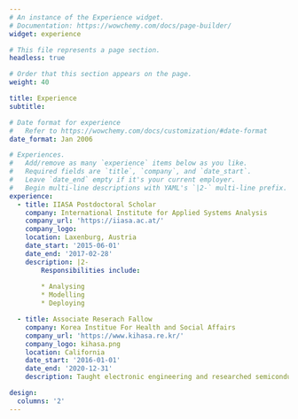```yaml
---
# An instance of the Experience widget.
# Documentation: https://wowchemy.com/docs/page-builder/
widget: experience

# This file represents a page section.
headless: true

# Order that this section appears on the page.
weight: 40

title: Experience
subtitle:

# Date format for experience
#   Refer to https://wowchemy.com/docs/customization/#date-format
date_format: Jan 2006

# Experiences.
#   Add/remove as many `experience` items below as you like.
#   Required fields are `title`, `company`, and `date_start`.
#   Leave `date_end` empty if it's your current employer.
#   Begin multi-line descriptions with YAML's `|2-` multi-line prefix.
experience:
  - title: IIASA Postdoctoral Scholar
    company: International Institute for Applied Systems Analysis
    company_url: 'https://iiasa.ac.at/'
    company_logo: 
    location: Laxenburg, Austria
    date_start: '2015-06-01'
    date_end: '2017-02-28'
    description: |2-
        Responsibilities include:
        
        * Analysing
        * Modelling
        * Deploying

  - title: Associate Reserach Fallow 
    company: Korea Institue For Health and Social Affairs
    company_url: 'https://www.kihasa.re.kr/'
    company_logo: kihasa.png
    location: California
    date_start: '2016-01-01'
    date_end: '2020-12-31'
    description: Taught electronic engineering and researched semiconductor physics.

design:
  columns: '2'
---
```


